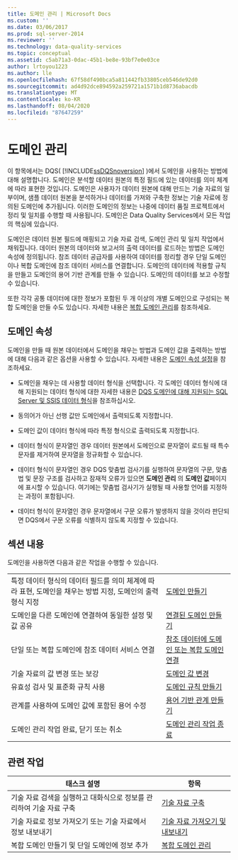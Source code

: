 ```yaml
---
title: 도메인 관리 | Microsoft Docs
ms.custom: ''
ms.date: 03/06/2017
ms.prod: sql-server-2014
ms.reviewer: ''
ms.technology: data-quality-services
ms.topic: conceptual
ms.assetid: c5ab71a3-0dac-45b1-be8e-93bf7e0e03ce
author: lrtoyou1223
ms.author: lle
ms.openlocfilehash: 67f58df490bca5a811442fb33805ceb546de92d0
ms.sourcegitcommit: ad4d92dce894592a259721a1571b1d8736abacdb
ms.translationtype: MT
ms.contentlocale: ko-KR
ms.lasthandoff: 08/04/2020
ms.locfileid: "87647259"
---
```

# <a name="managing-a-domain"></a>도메인 관리
  이 항목에서는 DQS( [!INCLUDE[ssDQSnoversion](../includes/ssdqsnoversion-md.md)] )에서 도메인을 사용하는 방법에 대해 설명합니다. 도메인은 분석할 데이터 원본의 특정 필드에 있는 데이터를 의미 체계에 따라 표현한 것입니다. 도메인은 사용자가 데이터 원본에 대해 만드는 기술 자료의 일부이며, 샘플 데이터 원본을 분석하거나 데이터를 가져와 구축한 정보는 기술 자료에 정의된 도메인에 추가됩니다. 이러한 도메인의 정보는 나중에 데이터 품질 프로젝트에서 정리 및 일치를 수행할 때 사용됩니다. 도메인은 Data Quality Services에서 모든 작업의 핵심에 있습니다.  
  
 도메인은 데이터 원본 필드에 매핑되고 기술 자료 검색, 도메인 관리 및 일치 작업에서 채워집니다. 데이터 원본의 데이터와 보고서의 출력 데이터를 로드하는 방법은 도메인 속성에 정의됩니다. 참조 데이터 공급자를 사용하여 데이터를 정리할 경우 단일 도메인이나 복합 도메인에 참조 데이터 서비스를 연결합니다. 도메인의 데이터에 적용할 규칙을 만들고 도메인의 용어 기반 관계를 만들 수 있습니다. 도메인의 데이터를 보고 수정할 수 있습니다.  
  
 또한 각각 공통 데이터에 대한 정보가 포함된 두 개 이상의 개별 도메인으로 구성되는 복합 도메인을 만들 수도 있습니다. 자세한 내용은 [복합 도메인 관리](../../2014/data-quality-services/managing-a-composite-domain.md)를 참조하세요.  
  
## <a name="domain-properties"></a>도메인 속성  
 도메인을 만들 때 원본 데이터에서 도메인을 채우는 방법과 도메인 값을 출력하는 방법에 대해 다음과 같은 옵션을 사용할 수 있습니다. 자세한 내용은 [도메인 속성 설정](../../2014/data-quality-services/set-domain-properties.md)을 참조하세요.  
  
-   도메인을 채우는 데 사용할 데이터 형식을 선택합니다. 각 도메인 데이터 형식에 대해 지원되는 데이터 형식에 대한 자세한 내용은 [DQS 도메인에 대해 지원되는 SQL Server 및 SSIS 데이터 형식](../../2014/data-quality-services/supported-sql-server-and-ssis-data-types-for-dqs-domains.md)을 참조하십시오.  
  
-   동의어가 아닌 선행 값만 도메인에서 출력되도록 지정합니다.  
  
-   도메인 값이 데이터 형식에 따라 특정 형식으로 출력되도록 지정합니다.  
  
-   데이터 형식이 문자열인 경우 데이터 원본에서 도메인으로 문자열이 로드될 때 특수 문자를 제거하여 문자열을 정규화할 수 있습니다.  
  
-   데이터 형식이 문자열인 경우 DQS 맞춤법 검사기를 실행하여 문자열의 구문, 맞춤법 및 문장 구조를 검사하고 잠재적 오류가 있으면 **도메인 관리** 의 **도메인 값**페이지에 표시할 수 있습니다. 여기에는 맞춤법 검사기가 실행될 때 사용할 언어를 지정하는 과정이 포함됩니다.  
  
-   데이터 형식이 문자열인 경우 문자열에서 구문 오류가 발생하지 않을 것이라 판단되면 DQS에서 구문 오류를 식별하지 않도록 지정할 수 있습니다.  
  
## <a name="in-this-section"></a>섹션 내용  
 도메인을 사용하면 다음과 같은 작업을 수행할 수 있습니다.  
  
|||  
|-|-|  
|특정 데이터 형식의 데이터 필드를 의미 체계에 따라 표현, 도메인을 채우는 방법 지정, 도메인의 출력 형식 지정|[도메인 만들기](../../2014/data-quality-services/create-a-domain.md)|  
|도메인을 다른 도메인에 연결하여 동일한 설정 및 값 공유|[연결된 도메인 만들기](../../2014/data-quality-services/create-a-linked-domain.md)|  
|단일 또는 복합 도메인에 참조 데이터 서비스 연결|[참조 데이터에 도메인 또는 복합 도메인 연결](../../2014/data-quality-services/attach-a-domain-or-composite-domain-to-reference-data.md)|  
|기술 자료의 값 변경 또는 보강|[도메인 값 변경](../../2014/data-quality-services/change-domain-values.md)|  
|유효성 검사 및 표준화 규칙 사용|[도메인 규칙 만들기](../../2014/data-quality-services/create-a-domain-rule.md)|  
|관계를 사용하여 도메인 값에 포함된 용어 수정|[용어 기반 관계 만들기](../../2014/data-quality-services/create-term-based-relations.md)|  
|도메인 관리 작업 완료, 닫기 또는 취소|[도메인 관리 작업 종료](../../2014/data-quality-services/end-the-domain-management-activity.md)|  
  
## <a name="related-tasks"></a>관련 작업  
  
|태스크 설명|항목|  
|----------------------|-----------|  
|기술 자료 검색을 실행하고 대화식으로 정보를 관리하여 기술 자료 구축|[기술 자료 구축](../../2014/data-quality-services/building-a-knowledge-base.md)|  
|기술 자료로 정보 가져오기 또는 기술 자료에서 정보 내보내기|[기술 자료 가져오기 및 내보내기](../../2014/data-quality-services/importing-and-exporting-knowledge.md)|  
|복합 도메인 만들기 및 단일 도메인에 정보 추가|[복합 도메인 관리](../../2014/data-quality-services/managing-a-composite-domain.md)|  
  
  
